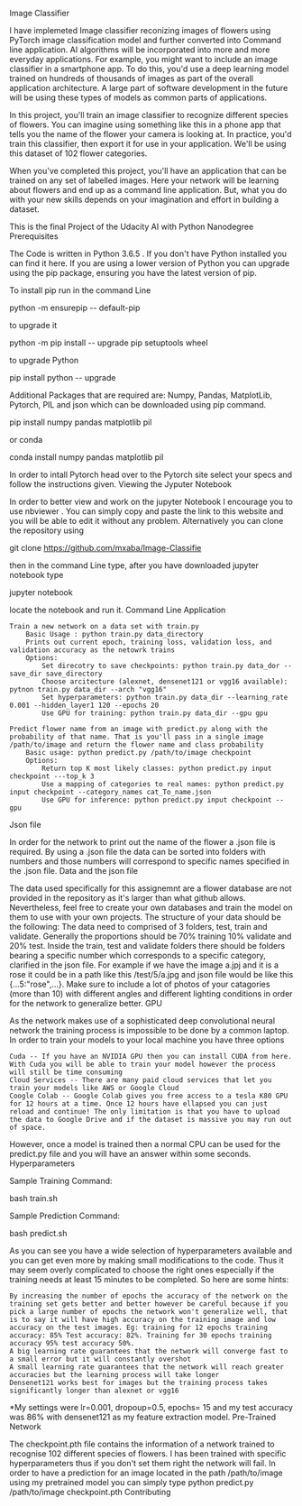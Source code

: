 Image Classifier

I have implemeted Image classifier reconizing images of flowers using  PyTorch image classification model and further converted into Command line application. AI algorithms will be incorporated into more and more everyday applications. For example, you might want to include an image classifier in a smartphone app. To do this, you'd use a deep learning model trained on hundreds of thousands of images as part of the overall application architecture. A large part of software development in the future will be using these types of models as common parts of applications.

In this project, you'll train an image classifier to recognize different species of flowers. You can imagine using something like this in a phone app that tells you the name of the flower your camera is looking at. In practice, you'd train this classifier, then export it for use in your application. We'll be using this dataset of 102 flower categories.

When you've completed this project, you'll have an application that can be trained on any set of labelled images. Here your network will be learning about flowers and end up as a command line application. But, what you do with your new skills depends on your imagination and effort in building a dataset.

This is the final Project of the Udacity AI with Python Nanodegree
Prerequisites

The Code is written in Python 3.6.5 . If you don't have Python installed you can find it here. If you are using a lower version of Python you can upgrade using the pip package, ensuring you have the latest version of pip.

To install pip run in the command Line

python -m ensurepip -- default-pip

to upgrade it

python -m pip install -- upgrade pip setuptools wheel

to upgrade Python

pip install python -- upgrade

Additional Packages that are required are: Numpy, Pandas, MatplotLib, Pytorch, PIL and json which can be downloaded using pip command.

pip install numpy pandas matplotlib pil

or conda

conda install numpy pandas matplotlib pil

In order to intall Pytorch head over to the Pytorch site select your specs and follow the instructions given.
Viewing the Jyputer Notebook

In order to better view and work on the jupyter Notebook I encourage you to use nbviewer . You can simply copy and paste the link to this website and you will be able to edit it without any problem. Alternatively you can clone the repository using

git clone https://github.com/mxaba/Image-Classifie

then in the command Line type, after you have downloaded jupyter notebook type

jupyter notebook

locate the notebook and run it.
Command Line Application

    Train a new network on a data set with train.py
        Basic Usage : python train.py data_directory
        Prints out current epoch, training loss, validation loss, and validation accuracy as the netowrk trains
        Options:
            Set direcotry to save checkpoints: python train.py data_dor --save_dir save_directory
            Choose arcitecture (alexnet, densenet121 or vgg16 available): pytnon train.py data_dir --arch "vgg16"
            Set hyperparameters: python train.py data_dir --learning_rate 0.001 --hidden_layer1 120 --epochs 20
            Use GPU for training: python train.py data_dir --gpu gpu

    Predict flower name from an image with predict.py along with the probability of that name. That is you'll pass in a single image /path/to/image and return the flower name and class probability
        Basic usage: python predict.py /path/to/image checkpoint
        Options:
            Return top K most likely classes: python predict.py input checkpoint ---top_k 3
            Use a mapping of categories to real names: python predict.py input checkpoint --category_names cat_To_name.json
            Use GPU for inference: python predict.py input checkpoint --gpu

Json file

In order for the network to print out the name of the flower a .json file is required.  By using a .json file the data can be sorted into folders with numbers and those numbers will correspond to specific names specified in the .json file.
Data and the json file

The data used specifically for this assignemnt are a flower database are not provided in the repository as it's larger than what github allows. Nevertheless, feel free to create your own databases and train the model on them to use with your own projects. The structure of your data should be the following:
The data need to comprised of 3 folders, test, train and validate. Generally the proportions should be 70% training 10% validate and 20% test.
Inside the train, test and validate folders there should be folders bearing a specific number which corresponds to a specific category, clarified in the json file. For example if we have the image a.jpj and it is a rose it could be in a path like this /test/5/a.jpg and json file would be like this {...5:"rose",...}. Make sure to include a lot of photos of your catagories (more than 10) with different angles and different lighting conditions in order for the network to generalize better.
GPU

As the network makes use of a sophisticated deep convolutional neural network the training process is impossible to be done by a common laptop. In order to train your models to your local machine you have three options

    Cuda -- If you have an NVIDIA GPU then you can install CUDA from here. With Cuda you will be able to train your model however the process will still be time consuming
    Cloud Services -- There are many paid cloud services that let you train your models like AWS or Google Cloud
    Coogle Colab -- Google Colab gives you free access to a tesla K80 GPU for 12 hours at a time. Once 12 hours have ellapsed you can just reload and continue! The only limitation is that you have to upload the data to Google Drive and if the dataset is massive you may run out of space.

However, once a model is trained then a normal CPU can be used for the predict.py file and you will have an answer within some seconds.
Hyperparameters

Sample Training Command:

bash train.sh

Sample Prediction Command:

bash predict.sh


As you can see you have a wide selection of hyperparameters available and you can get even more by making small modifications to the code. Thus it may seem overly complicated to choose the right ones especially if the training needs at least 15 minutes to be completed. So here are some hints:

    By increasing the number of epochs the accuracy of the network on the training set gets better and better however be careful because if you pick a large number of epochs the network won't generalize well, that is to say it will have high accuracy on the training image and low accuracy on the test images. Eg: training for 12 epochs training accuracy: 85% Test accuracy: 82%. Training for 30 epochs training accuracy 95% test accuracy 50%.
    A big learning rate guarantees that the network will converge fast to a small error but it will constantly overshot
    A small learning rate guarantees that the network will reach greater accuracies but the learning process will take longer
    Densenet121 works best for images but the training process takes significantly longer than alexnet or vgg16

*My settings were lr=0.001, dropoup=0.5, epochs= 15 and my test accuracy was 86% with densenet121 as my feature extraction model.
Pre-Trained Network

The checkpoint.pth file contains the information of a network trained to recognise 102 different species of flowers. I has been trained with specific hyperparameters thus if you don't set them right the network will fail. In order to have a prediction for an image located in the path /path/to/image using my pretrained model you can simply type python predict.py /path/to/image checkpoint.pth
Contributing
